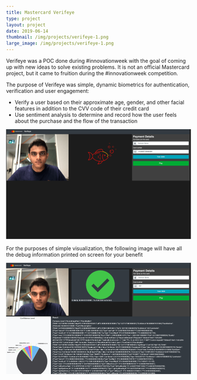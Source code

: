 ```yaml
---
title: Mastercard Verifeye
type: project
layout: project
date: 2019-06-14
thumbnail: /img/projects/verifeye-1.png
large_image: /img/projects/verifeye-1.png
---
```


Verifeye was a POC done during #innovationweek with the goal of coming up with new ideas to solve existing problems. It is not an official Mastercard project, but it came to fruition during the #innovationweek competition.

The purpose of Verifeye was simple, dynamic biometrics for authentication, verification and user engagement:
- Verify a user based on their approximate age, gender, and other facial features in addition to the CVV code of their credit card
- Use sentiment analysis to determine and record how the user feels about the purchase and the flow of the transaction

<img src="/img/projects/verifeye-2.png" alt="Initial Screen">

For the purposes of simple visualization, the following image will have all the debug information printed on screen for your benefit

<img src="/img/projects/verifeye-0.png" alt="Debug Screen">